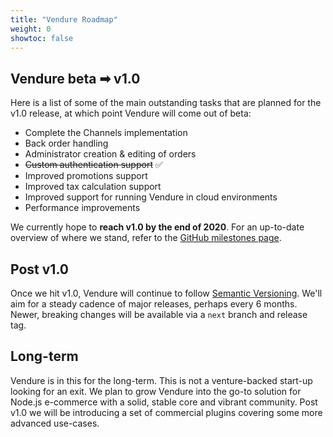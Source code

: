 ```yaml
---
title: "Vendure Roadmap"
weight: 0
showtoc: false
---
```


## Vendure beta ➡ v1.0

Here is a list of some of the main outstanding tasks that are planned for the v1.0 release, at which point Vendure will come out of beta:

* Complete the Channels implementation
* Back order handling
* Administrator creation & editing of orders
* ~~Custom authentication support~~ ✅
* Improved promotions support
* Improved tax calculation support
* Improved support for running Vendure in cloud environments
* Performance improvements

We currently hope to **reach v1.0 by the end of 2020**. For an up-to-date overview of where we stand, refer to the [GitHub milestones page](https://github.com/vendure-ecommerce/vendure/milestones).

## Post v1.0

Once we hit v1.0, Vendure will continue to follow [Semantic Versioning](https://semver.org/). We'll aim for a steady cadence of major releases, perhaps every 6 months. Newer, breaking changes will be available via a `next` branch and release tag. 

## Long-term

Vendure is in this for the long-term. This is not a venture-backed start-up looking for an exit. We plan to grow Vendure into the go-to solution for Node.js e-commerce with a solid, stable core and vibrant community. Post v1.0 we will be introducing a set of commercial plugins covering some more advanced use-cases. 
